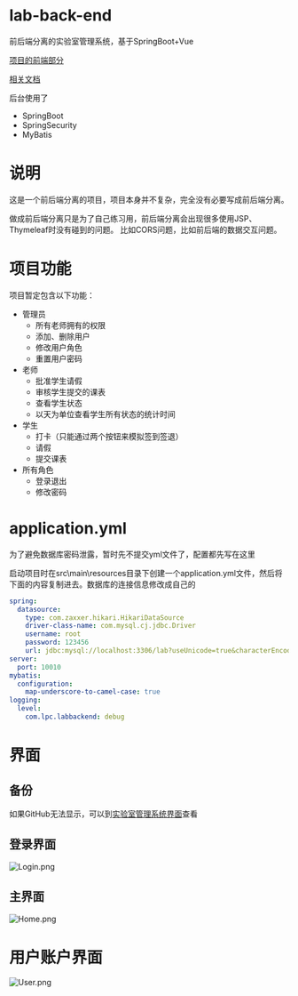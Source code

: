 # lab-back-end
前后端分离的实验室管理系统，基于SpringBoot+Vue

[项目的前端部分](https://github.com/FatShallot/lab-front-end)

[相关文档](http://47.100.44.201:8000/category/front-and-back-end-separation/)

后台使用了
- SpringBoot
- SpringSecurity
- MyBatis

# 说明
这是一个前后端分离的项目，项目本身并不复杂，完全没有必要写成前后端分离。

做成前后端分离只是为了自己练习用，前后端分离会出现很多使用JSP、Thymeleaf时没有碰到的问题。
比如CORS问题，比如前后端的数据交互问题。

# 项目功能
项目暂定包含以下功能：
- 管理员
    - 所有老师拥有的权限
    - 添加、删除用户
    - 修改用户角色
    - 重置用户密码
- 老师
    - 批准学生请假
    - 审核学生提交的课表
    - 查看学生状态
    - 以天为单位查看学生所有状态的统计时间
- 学生
    - 打卡（只能通过两个按钮来模拟签到签退）
    - 请假
    - 提交课表
- 所有角色
    - 登录退出
    - 修改密码

# application.yml
为了避免数据库密码泄露，暂时先不提交yml文件了，配置都先写在这里

启动项目时在src\main\resources目录下创建一个application.yml文件，然后将下面的内容复制进去。数据库的连接信息修改成自己的

```yaml
spring:
  datasource:
    type: com.zaxxer.hikari.HikariDataSource
    driver-class-name: com.mysql.cj.jdbc.Driver
    username: root
    password: 123456
    url: jdbc:mysql://localhost:3306/lab?useUnicode=true&characterEncoding=UTF-8&autoReconnect=true&useSSL=false
server:
  port: 10010
mybatis:
  configuration:
    map-underscore-to-camel-case: true
logging:
  level:
    com.lpc.labbackend: debug
```

# 界面
## 备份
如果GitHub无法显示，可以到[实验室管理系统界面](http://47.100.44.201:8000/2020/03/17/%e5%ae%9e%e9%aa%8c%e5%ae%a4%e7%ae%a1%e7%90%86%e7%b3%bb%e7%bb%9f%e7%95%8c%e9%9d%a2/)查看

## 登录界面

![Login.png](http://ww1.sinaimg.cn/large/005IGVTXly1gcvu5vx3gzj31hc0smjt1.jpg)

## 主界面

![Home.png](http://ww1.sinaimg.cn/large/005IGVTXly1gd9ib3iu7pj31hc0smgn7.jpg)

# 用户账户界面

![User.png](http://ww1.sinaimg.cn/large/005IGVTXly1gdaklamtasj31hc0smq5i.jpg)